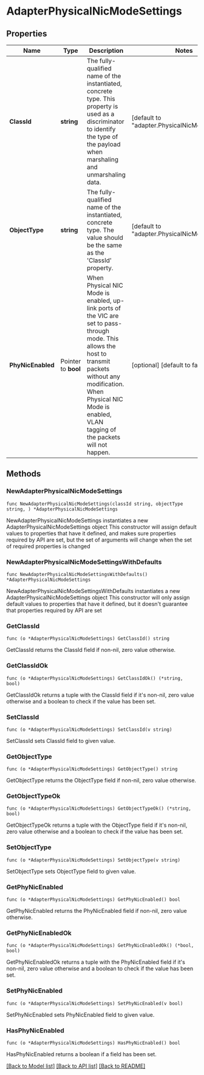 # AdapterPhysicalNicModeSettings

## Properties

Name | Type | Description | Notes
------------ | ------------- | ------------- | -------------
**ClassId** | **string** | The fully-qualified name of the instantiated, concrete type. This property is used as a discriminator to identify the type of the payload when marshaling and unmarshaling data. | [default to "adapter.PhysicalNicModeSettings"]
**ObjectType** | **string** | The fully-qualified name of the instantiated, concrete type. The value should be the same as the &#39;ClassId&#39; property. | [default to "adapter.PhysicalNicModeSettings"]
**PhyNicEnabled** | Pointer to **bool** | When Physical NIC Mode is enabled, up-link ports of the VIC are set to pass-through mode. This allows the host to transmit packets without any modification. When Physical NIC Mode is enabled, VLAN tagging of the packets will not happen. | [optional] [default to false]

## Methods

### NewAdapterPhysicalNicModeSettings

`func NewAdapterPhysicalNicModeSettings(classId string, objectType string, ) *AdapterPhysicalNicModeSettings`

NewAdapterPhysicalNicModeSettings instantiates a new AdapterPhysicalNicModeSettings object
This constructor will assign default values to properties that have it defined,
and makes sure properties required by API are set, but the set of arguments
will change when the set of required properties is changed

### NewAdapterPhysicalNicModeSettingsWithDefaults

`func NewAdapterPhysicalNicModeSettingsWithDefaults() *AdapterPhysicalNicModeSettings`

NewAdapterPhysicalNicModeSettingsWithDefaults instantiates a new AdapterPhysicalNicModeSettings object
This constructor will only assign default values to properties that have it defined,
but it doesn't guarantee that properties required by API are set

### GetClassId

`func (o *AdapterPhysicalNicModeSettings) GetClassId() string`

GetClassId returns the ClassId field if non-nil, zero value otherwise.

### GetClassIdOk

`func (o *AdapterPhysicalNicModeSettings) GetClassIdOk() (*string, bool)`

GetClassIdOk returns a tuple with the ClassId field if it's non-nil, zero value otherwise
and a boolean to check if the value has been set.

### SetClassId

`func (o *AdapterPhysicalNicModeSettings) SetClassId(v string)`

SetClassId sets ClassId field to given value.


### GetObjectType

`func (o *AdapterPhysicalNicModeSettings) GetObjectType() string`

GetObjectType returns the ObjectType field if non-nil, zero value otherwise.

### GetObjectTypeOk

`func (o *AdapterPhysicalNicModeSettings) GetObjectTypeOk() (*string, bool)`

GetObjectTypeOk returns a tuple with the ObjectType field if it's non-nil, zero value otherwise
and a boolean to check if the value has been set.

### SetObjectType

`func (o *AdapterPhysicalNicModeSettings) SetObjectType(v string)`

SetObjectType sets ObjectType field to given value.


### GetPhyNicEnabled

`func (o *AdapterPhysicalNicModeSettings) GetPhyNicEnabled() bool`

GetPhyNicEnabled returns the PhyNicEnabled field if non-nil, zero value otherwise.

### GetPhyNicEnabledOk

`func (o *AdapterPhysicalNicModeSettings) GetPhyNicEnabledOk() (*bool, bool)`

GetPhyNicEnabledOk returns a tuple with the PhyNicEnabled field if it's non-nil, zero value otherwise
and a boolean to check if the value has been set.

### SetPhyNicEnabled

`func (o *AdapterPhysicalNicModeSettings) SetPhyNicEnabled(v bool)`

SetPhyNicEnabled sets PhyNicEnabled field to given value.

### HasPhyNicEnabled

`func (o *AdapterPhysicalNicModeSettings) HasPhyNicEnabled() bool`

HasPhyNicEnabled returns a boolean if a field has been set.


[[Back to Model list]](../README.md#documentation-for-models) [[Back to API list]](../README.md#documentation-for-api-endpoints) [[Back to README]](../README.md)


